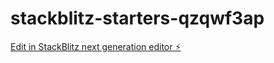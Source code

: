 # stackblitz-starters-qzqwf3ap

[Edit in StackBlitz next generation editor ⚡️](https://stackblitz.com/~/github.com/firemoney81-naldon/stackblitz-starters-qzqwf3ap)